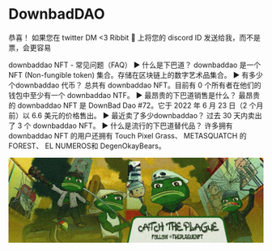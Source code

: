 # DownbadDAO

恭喜！ 如果您在 twitter DM <3 Ribbit 🐸 上将您的 discord ID 发送给我，而不是票，会更容易

downbaddao NFT - 常见问题（FAQ）
▶ 什么是下巴道？
downbaddao 是一个 NFT (Non-fungible token) 集合。存储在区块链上的数字艺术品集合。
▶ 有多少个downbaddao 代币？
总共有 downbaddao NFT。目前有 0 个所有者在他们的钱包中至少有一个 downbaddao NTF。
▶ 最昂贵的下巴道销售是什么？
最昂贵的 downbaddao NFT 是 DownBad Dao #72。它于 2022 年 6 月 23 日（2 个月前）以 6.6 美元的价格售出。
▶ 最近卖了多少downbaddao？
过去 30 天内卖出了 3 个 downbaddao NFT。
▶ 什么是流行的下巴道替代品？
许多拥有 downbaddao NFT 的用户还拥有 Touch Pixel Grass、 METASQUATCH 的 FOREST、 EL NUMEROS和 DegenOkayBears。

![NTF](1080x360.jpg)


